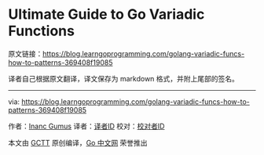 # Ultimate Guide to Go Variadic Functions

原文链接：https://blog.learngoprogramming.com/golang-variadic-funcs-how-to-patterns-369408f19085

译者自己根据原文翻译，译文保存为 markdown 格式，并附上尾部的签名。

----------------

via: https://blog.learngoprogramming.com/golang-variadic-funcs-how-to-patterns-369408f19085

作者：[Inanc Gumus](https://blog.learngoprogramming.com/@inanc)
译者：[译者ID](https://github.com/译者ID)
校对：[校对者ID](https://github.com/校对者ID)

本文由 [GCTT](https://github.com/studygolang/GCTT) 原创编译，[Go 中文网](https://studygolang.com/) 荣誉推出
